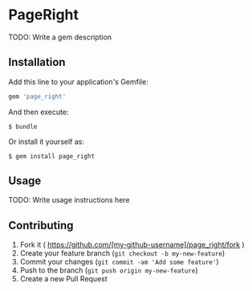# PageRight

TODO: Write a gem description

## Installation

Add this line to your application's Gemfile:

```ruby
gem 'page_right'
```

And then execute:

    $ bundle

Or install it yourself as:

    $ gem install page_right

## Usage

TODO: Write usage instructions here

## Contributing

1. Fork it ( https://github.com/[my-github-username]/page_right/fork )
2. Create your feature branch (`git checkout -b my-new-feature`)
3. Commit your changes (`git commit -am 'Add some feature'`)
4. Push to the branch (`git push origin my-new-feature`)
5. Create a new Pull Request
